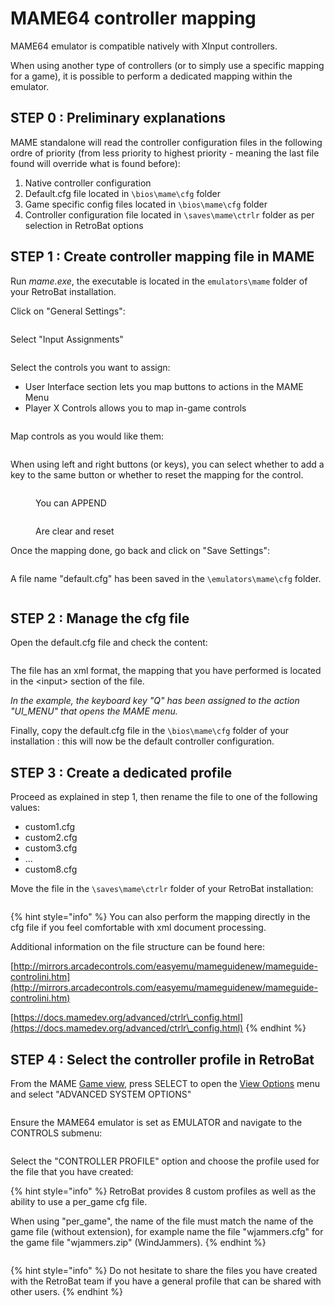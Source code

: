 # MAME64 controller mapping

MAME64 emulator is compatible natively with XInput controllers.

When using another type of controllers (or to simply use a specific mapping for a game), it is possible to perform a dedicated mapping within the emulator.

## STEP 0 : Preliminary explanations

MAME standalone will read the controller configuration files in the following ordre of priority (from less priority to highest priority - meaning the last file found will override what is found before):

1. Native controller configuration
2. Default.cfg file located in `\bios\mame\cfg` folder
3. Game specific config files located in `\bios\mame\cfg` folder
4. Controller configuration file located in `\saves\mame\ctrlr` folder as per selection in RetroBat options

## STEP 1 : Create controller mapping file in MAME

Run _mame.exe_, the executable is located in the `emulators\mame` folder of your RetroBat installation.

Click on "General Settings":

<div align="left">

<figure><img src="https://i.imgur.com/7FfrAyr.png" alt=""><figcaption></figcaption></figure>

</div>

Select "Input Assignments"

<div align="left">

<figure><img src="https://i.imgur.com/P23EUU1.png" alt=""><figcaption></figcaption></figure>

</div>

Select the controls you want to assign:

* User Interface section lets you map buttons to actions in the MAME Menu
* Player X Controls allows you to map in-game controls

<div align="left">

<figure><img src="https://i.imgur.com/pgXcIQM.png" alt=""><figcaption></figcaption></figure>

</div>

Map controls as you would like them:

<div align="left">

<figure><img src="https://i.imgur.com/kxVLMtw.png" alt=""><figcaption></figcaption></figure>

</div>

When using left and right buttons (or keys), you can select whether to add a key to the same button or whether to reset the mapping for the control.

<div align="left">

<figure><img src="https://i.imgur.com/ubjsXry.png" alt=""><figcaption><p>You can APPEND</p></figcaption></figure>

</div>

<div align="left">

<figure><img src="https://i.imgur.com/6pGoFrF.png" alt=""><figcaption><p>Are clear and reset</p></figcaption></figure>

</div>

Once the mapping done, go back and click on "Save Settings":

<div align="left">

<figure><img src="https://i.imgur.com/pDLsvFJ.png" alt=""><figcaption></figcaption></figure>

</div>

A file name "default.cfg" has been saved in the `\emulators\mame\cfg` folder.

<div align="left">

<figure><img src="https://i.imgur.com/PmZJO4I.png" alt=""><figcaption></figcaption></figure>

</div>



## STEP 2 : Manage the cfg file

Open the default.cfg file and check the content:

<div align="left">

<figure><img src="https://i.imgur.com/tYgSbfM.png" alt=""><figcaption></figcaption></figure>

</div>

The file has an xml format, the mapping that you have performed is located in the \<input> section of the file.

_In the example, the keyboard key "Q" has been assigned to the action "UI\_MENU" that opens the MAME menu._

Finally, copy the default.cfg file in the `\bios\mame\cfg` folder of your installation : this will now be the default controller configuration.

## STEP 3 : Create a dedicated profile

Proceed as explained in step 1, then rename the file to one of the following values:

* custom1.cfg
* custom2.cfg
* custom3.cfg
* ...
* custom8.cfg

Move the file in the `\saves\mame\ctrlr` folder of your RetroBat installation:

<div align="left">

<figure><img src="https://i.imgur.com/15wt2XH.png" alt=""><figcaption></figcaption></figure>

</div>

{% hint style="info" %}
You can also perform the mapping directly in the cfg file if you feel comfortable with xml document processing.

Additional information on the file structure can be found here:

[http://mirrors.arcadecontrols.com/easyemu/mameguidenew/mameguide-controlini.htm](http://mirrors.arcadecontrols.com/easyemu/mameguidenew/mameguide-controlini.htm)

[https://docs.mamedev.org/advanced/ctrlr\_config.html](https://docs.mamedev.org/advanced/ctrlr\_config.html)
{% endhint %}

## STEP 4 : Select the controller profile in RetroBat

From the MAME [Game view](../../navigation/system-view-and-game-view.md#game-view), press SELECT to open the [View Options](../../navigation/view-options.md) menu and select "ADVANCED SYSTEM OPTIONS"

<div align="left">

<figure><img src="https://i.imgur.com/Y3mGW33.png" alt=""><figcaption></figcaption></figure>

</div>

Ensure the MAME64 emulator is set as EMULATOR and navigate to the CONTROLS submenu:

<div align="left">

<figure><img src="https://i.imgur.com/3xCkZOg.png" alt=""><figcaption></figcaption></figure>

</div>

Select the "CONTROLLER PROFILE" option and choose the profile used for the file that you have created:

{% hint style="info" %}
RetroBat provides 8 custom profiles as well as the ability to use a per\_game cfg file.

When using "per\_game", the name of the file must match the name of the game file (without extension), for example name the file "wjammers.cfg" for the game file "wjammers.zip" (WindJammers).
{% endhint %}

<div align="left">

<figure><img src="https://i.imgur.com/mD9Dn89.png" alt=""><figcaption></figcaption></figure>

</div>

{% hint style="info" %}
Do not hesitate to share the files you have created with the RetroBat team if you have a general profile that can be shared with other users.
{% endhint %}
